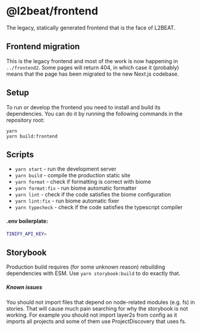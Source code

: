 # @l2beat/frontend

The legacy, statically generated frontend that is the face of L2BEAT.

## Frontend migration

This is the legacy frontend and most of the work is now happening in `../frontend2`. Some pages will return 404, in which case it (probably) means that the page has been migrated to the new Next.js codebase.

## Setup

To run or develop the frontend you need to install and build its dependencies. You can do it by running the following
commands in the repository root:

```
yarn
yarn build:frontend
```

## Scripts

- `yarn start` - run the development server
- `yarn build` - compile the production static site
- `yarn format` - check if formatting is correct with biome
- `yarn format:fix` - run biome automatic formatter
- `yarn lint` - check if the code satisfies the biome configuration
- `yarn lint:fix` - run biome automatic fixer
- `yarn typecheck` - check if the code satisfies the typescript compiler


#### .env boilerplate:

```bash
TINIFY_API_KEY=
```

## Storybook

Production build requires (for some unknown reason) rebuilding dependencies with ESM. Use `yarn storybook:build` to do exactly that.

##### Known issues

You should not import files that depend on node-related modules (e.g. fs) in stories. That will cause much pain searching for why the storybook is not working.
For example you should not import layer2s from config as it imports all projects and some of them use ProjectDiscovery that uses fs.
